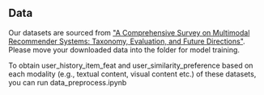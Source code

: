 ## Data
Our datasets are sourced from ["A Comprehensive Survey on Multimodal Recommender Systems: Taxonomy, Evaluation, and Future Directions"](https://arxiv.org/abs/2302.04473). Please move your downloaded data into the folder for model training.

To obtain user_history_item_feat and user_similarity_preference based on each modality (e.g., textual content, visual content etc.) of these datasets, you can run data_preprocess.ipynb
